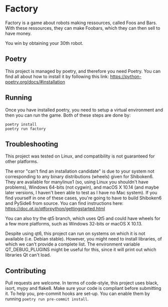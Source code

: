 # Factory

Factory is a game about robots making ressources, called Foos and Bars. With these
ressources, they can make Foobars, which they can then sell to have money.

You win by obtaining your 30th robot.

## Poetry
This project is managed by poetry, and therefore you need Poetry. You can find all about how to
install it by following this link: https://python-poetry.org/docs/#installation

## Running
Once you have installed poetry, you need to setup a virtual environment and then you can run the
game. Both of these steps are done by:

```
poetry install
poetry run factory
```

## Troubleshooting
This project was tested on Linux, and compatibility is not guaranteed for other platforms.

The error "can't find an installation candidate" is due to your system not corresponding to
any binary distributions (wheels) given for Shiboken6. They are available for manylinux1 (so, using
Linux you shouldn't have problems), Windows 64-bits (not cygwin), and macOS X 10.14 (and maybe later
versions, I haven't been able to test as I have no Mac system). If you find yourself in one of these
cases, you're going to have to build Shiboken6 and PySide6 from source. You can find instructions here:
https://doc.qt.io/qtforpython/gettingstarted.html

You can also try the qt5 branch, which uses Qt5 and could have wheels for a few more platforms, such as
Windows 32-bits or macOS X 10.13.

Despite using qt6, this project can run on systems on which it is not available (i.e. Debian stable).
However, you might need to install libraries, of which we can't provide a complete list. The environment
variable QT_DEBUG_PLUGINS might be useful for this, since it will print out which libraries Qt can't
load.

## Contributing
Pull requests are welcome. In terms of code-style, this project uses black, isort, mypy and flake8.
Make sure your code is compliant before submitting it. To help you, pre-commit hooks are set-up.
You can enable them by running `poetry run pre-commit install`.
